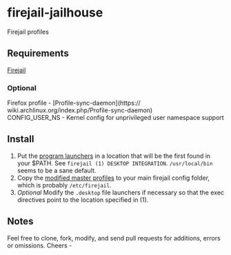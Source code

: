 # firejail-jailhouse
Firejail profiles

## Requirements
[Firejail](https://github.com/netblue30/firejail)
### Optional
Firefox profile - [Profile-sync-daemon](https:// wiki.archlinux.org/index.php/Profile-sync-daemon)  
CONFIG_USER_NS - Kernel config for unprivileged user namespace support  

## Install
1. Put the [program launchers](https://github.com/saildata/firejail-jailhouse/tree/master/usr/local/bin) in a location that will be the first found in your $PATH. See `firejail (1) DESKTOP INTEGRATION`. `/usr/local/bin` seems to be a sane default.
2. Copy the [modified master profiles](https://github.com/saildata/firejail-jailhouse/tree/master/etc/firejail) to your main firejail config folder, which is probably `/etc/firejail`.
3. *Optional* Modify the `.desktop` file launchers if necessary so that the exec directives point to the location specified in (1).

## Notes
Feel free to clone, fork, modify, and send pull requests for additions, errors or omissions.
Cheers -
